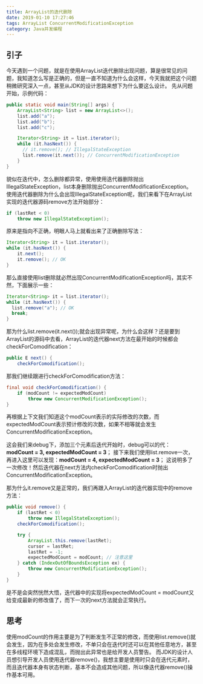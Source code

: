```yaml
---
title: ArrayList的迭代删除
date: 2019-01-10 17:27:46
tags: ArrayList ConcurrentModificationException
category: Java并发编程
---
```


## 引子 ##
今天遇到一个问题，就是在使用ArrayList迭代删除出现问题，算是很常见的问题，我知道怎么写是正确的，但是一直不知道为什么会这样，今天我就把这个问题稍微研究深入一点，甚至从JDK的设计思路来想下为什么要这么设计。
先从问题开始，示例代码：
```java
public static void main(String[] args) {
    ArrayList<String> list = new ArrayList<>();
    list.add("a");
    list.add("b");
    list.add("c");

    Iterator<String> it = list.iterator();
    while (it.hasNext()) {
      // it.remove(); // IllegalStateException
      list.remove(it.next()); // ConcurrentModificationException
    }
}
```
貌似在迭代中，怎么删除都异常，使用使用迭代器删除抛出IllegalStateException，list本身删除抛出ConcurrentModificationException。
使用迭代器删除为什么会出现IllegalStateException呢，我们来看下在ArrayList实现的迭代器源码remove方法开始部分：
```java
if (lastRet < 0)
    throw new IllegalStateException();
```

原来是指向不正确，明眼人马上就看出来了正确删除写法：
```java
Iterator<String> it = list.iterator();
while (it.hasNext()) {
    it.next();
    it.remove(); // OK
}
```

那么直接使用list删除就必然出现ConcurrentModificationException吗，其实不然，下面展示一些：
```java
Iterator<String> it = list.iterator();
while (it.hasNext()) {
  list.remove("a"); // OK
  break;
}
```

那为什么list.remove(it.next());就会出现异常呢，为什么会这样？还是要到ArrayList的源码中去看，ArrayList的迭代器next方法在最开始的时候都会checkForComodification：
```java
public E next() {
    checkForComodification();
```

那我们继续跟进行checkForComodification方法：
```java
final void checkForComodification() {
    if (modCount != expectedModCount)
        throw new ConcurrentModificationException();
}
```
再根据上下文我们知道这个modCount表示的实际修改的次数，而expectedModCount表示预计修改的次数，如果不相等就会发生ConcurrentModificationException。

这会我们来debug下，添加三个元素后迭代开始时，debug可以的代：**modCount = 3, expectedModCount = 3**；
接下来我们使用list.remove一次，再进入这里可以发现：**modCount = 4, expectedModCount = 3**；
这说明多了一次修改！然后迭代器在next方法内checkForComodification时抛出ConcurrentModificationException。

那为什么it.remove又是正常的，我们再跟入ArrayList的迭代器实现中的remove方法：
```java
public void remove() {
    if (lastRet < 0)
        throw new IllegalStateException();
    checkForComodification();

    try {
        ArrayList.this.remove(lastRet);
        cursor = lastRet;
        lastRet = -1;
        expectedModCount = modCount; // 注意这里
    } catch (IndexOutOfBoundsException ex) {
        throw new ConcurrentModificationException();
    }
}
```
是不是会突然恍然大悟，迭代器中的实现将expectedModCount = modCount又给变成最新的修改值了，而下一次的next方法就会正常执行。


## 思考 ##
使用modCount的作用主要是为了判断发生不正常的修改，而使用list.remove()就会发生，因为在多处会发生修改，不单只会在迭代时还可以在其他任意地方，甚至在多线程环境下造成混乱，而抛出此异常也是给开发人员警告。
而JDK的设计人员想引导开发人员使用迭代器remove()，我想主要是使用时只会在迭代元素时，而且迭代器本身有状态判断，基本不会造成其他问题，所以像迭代器remove()操作基本可用。
